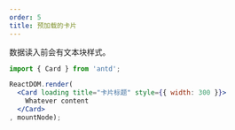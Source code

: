 ```yaml
---
order: 5
title: 预加载的卡片
---
```


数据读入前会有文本块样式。

````jsx
import { Card } from 'antd';

ReactDOM.render(
  <Card loading title="卡片标题" style={{ width: 300 }}>
    Whatever content
  </Card>
, mountNode);
````
